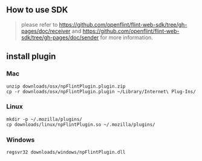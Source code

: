 ## How to use SDK
> please refer to <https://github.com/openflint/flint-web-sdk/tree/gh-pages/doc/receiver> and <https://github.com/openflint/flint-web-sdk/tree/gh-pages/doc/sender> for more information.

## install plugin

### Mac
```
unzip downloads/osx/npFlintPlugin.plugin.zip
cp -r downloads/osx/npFlintPlugin.plugin ~/Library/Internet\ Plug-Ins/
```

### Linux
```
mkdir -p ~/.mozilla/plugins/
cp downloads/linux/npFlintPlugin.so ~/.mozilla/plugins/
```

### Windows
```
regsvr32 downloads/windows/npFlintPlugin.dll
```